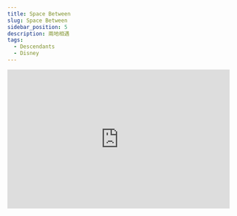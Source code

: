 ```yaml
---
title: Space Between
slug: Space Between
sidebar_position: 5
description: 兩地相遇
tags:
  - Descendants
  - Disney
---
```




<iframe width="100%" height="315" src="https://www.youtube.com/embed/e8TBLWiDOW8" title="YouTube video player" frameborder="0" allow="accelerometer; autoplay; clipboard-write; encrypted-media; gyroscope; picture-in-picture; web-share" allowfullscreen></iframe>